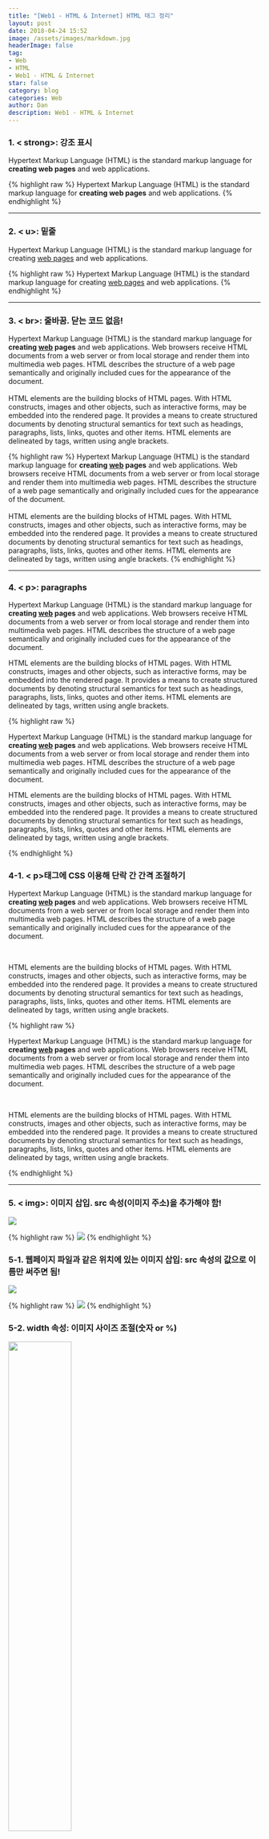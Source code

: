 ```yaml
---
title: "[Web1 - HTML & Internet] HTML 태그 정리"
layout: post
date: 2018-04-24 15:52
image: /assets/images/markdown.jpg
headerImage: false
tag:
- Web
- HTML
- Web1 - HTML & Internet
star: false
category: blog
categories: Web
author: Dan
description: Web1 - HTML & Internet
---
```


### 1. < strong>: 강조 표시

Hypertext Markup Language (HTML) is the standard markup language for <strong>creating web pages</strong> and web applications.

{% highlight raw %}
Hypertext Markup Language (HTML) is the standard markup language for <strong>creating web pages</strong> and web applications.
{% endhighlight %}

---
### 2. < u>: 밑줄

Hypertext Markup Language (HTML) is the standard markup language for creating <u>web pages</u> and web applications.

{% highlight raw %}
Hypertext Markup Language (HTML) is the standard markup language for creating <u>web pages</u> and web applications.
{% endhighlight %}

---
### 3. < br>: 줄바꿈. 닫는 코드 없음!

Hypertext Markup Language (HTML) is the standard markup language for <strong>creating <u>web</u> pages</strong> and web applications. Web browsers receive HTML documents from a web server or from local storage and render them into multimedia web pages. HTML describes the structure of a web page semantically and originally included cues for the appearance of the document.<br><br>HTML elements are the building blocks of HTML pages. With HTML constructs, images and other objects, such as interactive forms, may be embedded into the rendered page. It provides a means to create structured documents by denoting structural semantics for text such as headings, paragraphs, lists, links, quotes and other items. HTML elements are delineated by tags, written using angle brackets.

{% highlight raw %}
Hypertext Markup Language (HTML) is the standard markup language for <strong>creating <u>web</u> pages</strong> and web applications. Web browsers receive HTML documents from a web server or from local storage and render them into multimedia web pages. HTML describes the structure of a web page semantically and originally included cues for the appearance of the document.<br><br>HTML elements are the building blocks of HTML pages. With HTML constructs, images and other objects, such as interactive forms, may be embedded into the rendered page. It provides a means to create structured documents by denoting structural semantics for text such as headings, paragraphs, lists, links, quotes and other items. HTML elements are delineated by tags, written using angle brackets.
{% endhighlight %}

---
### 4. < p>: paragraphs

<p>Hypertext Markup Language (HTML) is the standard markup language for <strong>creating <u>web</u> pages</strong> and web applications. Web browsers receive HTML documents from a web server or from local storage and render them into multimedia web pages. HTML describes the structure of a web page semantically and originally included cues for the appearance of the document.</p><p>HTML elements are the building blocks of HTML pages. With HTML constructs, images and other objects, such as interactive forms, may be embedded into the rendered page. It provides a means to create structured documents by denoting structural semantics for text such as headings, paragraphs, lists, links, quotes and other items. HTML elements are delineated by tags, written using angle brackets. </p>

{% highlight raw %}
<p>Hypertext Markup Language (HTML) is the standard markup language for <strong>creating <u>web</u> pages</strong> and web applications. Web browsers receive HTML documents from a web server or from local storage and render them into multimedia web pages. HTML describes the structure of a web page semantically and originally included cues for the appearance of the document.</p><p>HTML elements are the building blocks of HTML pages. With HTML constructs, images and other objects, such as interactive forms, may be embedded into the rendered page. It provides a means to create structured documents by denoting structural semantics for text such as headings, paragraphs, lists, links, quotes and other items. HTML elements are delineated by tags, written using angle brackets. </p>
{% endhighlight %}

<div class="breaker"></div>

### 4-1. < p>태그에 CSS 이용해 단락 간 간격 조절하기

<p>Hypertext Markup Language (HTML) is the standard markup language for <strong>creating <u>web</u> pages</strong> and web applications. Web browsers receive HTML documents from a web server or from local storage and render them into multimedia web pages. HTML describes the structure of a web page semantically and originally included cues for the appearance of the document.</p><p style="margin-top:45px;">HTML elements are the building blocks of HTML pages. With HTML constructs, images and other objects, such as interactive forms, may be embedded into the rendered page. It provides a means to create structured documents by denoting structural semantics for text such as headings, paragraphs, lists, links, quotes and other items. HTML elements are delineated by tags, written using angle brackets. </p>

{% highlight raw %}
<p>Hypertext Markup Language (HTML) is the standard markup language for <strong>creating <u>web</u> pages</strong> and web applications. Web browsers receive HTML documents from a web server or from local storage and render them into multimedia web pages. HTML describes the structure of a web page semantically and originally included cues for the appearance of the document.</p><p style="margin-top:45px;">HTML elements are the building blocks of HTML pages. With HTML constructs, images and other objects, such as interactive forms, may be embedded into the rendered page. It provides a means to create structured documents by denoting structural semantics for text such as headings, paragraphs, lists, links, quotes and other items. HTML elements are delineated by tags, written using angle brackets. </p>
{% endhighlight %}

---
### 5. < img>: 이미지 삽입. src 속성(이미지 주소)을 추가해야 함!

<img src="https://s3-ap-northeast-2.amazonaws.com/opentutorials-user-file/module/3135/7648.png">

{% highlight raw %}
<img src="https://s3-ap-northeast-2.amazonaws.com/opentutorials-user-file/module/3135/7648.png">
{% endhighlight %}

<div class="breaker"></div>

### 5-1. 웹페이지 파일과 같은 위치에 있는 이미지 삽입: src 속성의 값으로 이름만 써주면 됨!

<img src="/assets/images/profile.jpg">

{% highlight raw %}
<img src="/assets/images/profile.jpg">
{% endhighlight %}

<div class="breaker"></div>

### 5-2. width 속성: 이미지 사이즈 조절(숫자 or %)

<img src="https://s3-ap-northeast-2.amazonaws.com/opentutorials-user-file/module/3135/7648.png" width="50%">

{% highlight raw %}
<img src="https://s3-ap-northeast-2.amazonaws.com/opentutorials-user-file/module/3135/7648.png" width="50%">
{% endhighlight %}

---
### 6. < li>: 리스트

<li>1. HTML</li>
<li>2. CSS</li>
<li>3. JavaScript</li>

{% highlight raw %}
<li>1. HTML</li>
<li>2. CSS</li>
<li>3. JavaScript</li>
{% endhighlight %}

<div class="breaker"></div>

### 6-1. < ul>: undordered list

<ul>
<li>1. HTML</li>
<li>2. CSS</li>
<li>3. JavaScript</li>
</ul>

{% highlight raw %}
<ul>
<li>1. HTML</li>
<li>2. CSS</li>
<li>3. JavaScript</li>
</ul>
{% endhighlight %}

<div class="breaker"></div>

### 6-2. < ol>: ordered list

<ol>
  <li>HTML</li>
  <li>CSS</li>
  <li>JavaScript</li>
</ol>

{% highlight raw %}
<ol>
  <li>HTML</li>
  <li>CSS</li>
  <li>JavaScript</li>
</ol>
{% endhighlight %}

---
### 7. < title>: 웹페이지 제목 설정
### 8. < body>: 본문
### 9. < head>: 본문 설명

<!doctype html>
<html>
<head>
  <title>WEB1 - html</title>
  <meta charset="utf-8">
</head>

{% highlight raw %}
<!doctype html>
<html>
<head>
  <title>WEB1 - html</title>
  <meta charset="utf-8">
</head>
{% endhighlight %}

* < !doctype html>: 웹페이지가 HTML로 만들어졌음을 표현
* < meta charset="utf-8">: utf-8방식으로 작성되었음을 표현

---
### 10. < a>: 링크

<a href="https://www.w3.org/TR/html5/" target="_blank" title="html5 specification">Hypertext Markup Language (HTML)</a> is the standard markup language for <strong>creating <u>web</u> pages</strong> and web applications.

{% highlight raw %}
<a href="https://www.w3.org/TR/html5/" target="_blank" title="html5 specification">Hypertext Markup Language (HTML)</a> is the standard markup language for <strong>creating <u>web</u> pages</strong> and web applications.
{% endhighlight %}

* href: HyperText Reference의 약자
